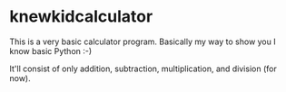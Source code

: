 # knewkidcalculator

This is a very basic calculator program. Basically my way to show you I know basic Python :-)

It'll consist of only addition, subtraction, multiplication, and division (for now).
